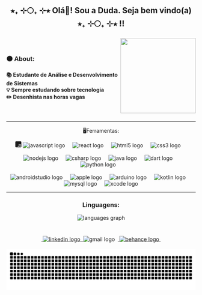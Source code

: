  <link rel="stylesheet" href="estilo.css">

<h2 align="center">⭒₊ ⊹🌕₊ ⊹⭒   Olá👋! Sou a Duda. Seja bem vindo(a)   ⭒₊ ⊹🌕₊ ⊹⭒ !!</h2>



<img align="right" width="200" height="200" src="https://github.com/user-attachments/assets/7ee7022c-44d9-4362-9512-1863eb191739"  />


###
   <div align="left">
    <br>
        <h3> 🌑 About:<h3/>
        <h4>📚 Estudante de Análise e Desenvolvimento de Sistemas<br>💡 Sempre estudando sobre tecnologia <br>✏️ Desenhista nas horas vagas<br><h4>
   </div>
<br>





<hr>

<div align="center">
  <p>🖥️Ferramentas:</p>
 <svg xmlns="http://www.w3.org/2000/svg" width="16" height="16" fill="currentColor" class="bi bi-javascript" viewBox="0 0 16 16">
  <path fill-rule="evenodd" d="M14 0a2 2 0 0 1 2 2v12a2 2 0 0 1-2 2H2a2 2 0 0 1-2-2V2a2 2 0 0 1 2-2zM9.053 7.596v3.127l-.007 1.752q0 .498-.186.752t-.556.263q-.342 0-.528-.234-.185-.234-.185-.684v-.175H6.37v.185q0 .665.253 1.113.255.45.703.674.44.225 1.016.225.88 0 1.406-.498.527-.498.527-1.485l.007-1.752V7.596zm3.808-.108q-.585 0-1.006.244a1.67 1.67 0 0 0-.634.674 2.1 2.1 0 0 0-.225.996q0 .753.293 1.182.303.42.967.732l.469.215q.438.186.625.43.185.244.185.635 0 .478-.166.703-.156.224-.527.224-.361.001-.547-.244-.186-.243-.205-.752h-1.162q.02.996.498 1.524.479.527 1.386.527.909 0 1.417-.518.507-.517.507-1.484 0-.81-.332-1.289t-1.045-.79l-.449-.196q-.39-.166-.556-.381-.166-.214-.166-.576 0-.4.165-.596.177-.195.508-.195.361 0 .508.234.156.234.176.703h1.123q-.03-.976-.498-1.484-.47-.518-1.309-.518"/>
</svg>
  <img src="https://cdn.jsdelivr.net/gh/devicons/devicon/icons/javascript/javascript-original.svg" height="30" alt="javascript logo"  />
  <img width="12" />
  <img src="https://cdn.jsdelivr.net/gh/devicons/devicon/icons/react/react-original.svg" height="30" alt="react logo"  />
  <img width="12" />
  <img src="https://cdn.jsdelivr.net/gh/devicons/devicon/icons/html5/html5-original.svg" height="30" alt="html5 logo"  />
  <img width="12" />
  <img src="https://cdn.jsdelivr.net/gh/devicons/devicon/icons/css3/css3-original.svg" height="30" alt="css3 logo"  />
  <img width="12" />
  <br>
  <br>
  
  <img src="https://cdn.jsdelivr.net/gh/devicons/devicon/icons/nodejs/nodejs-original.svg" height="30" alt="nodejs logo"  />
  <img width="12" />
  <img src="https://cdn.jsdelivr.net/gh/devicons/devicon/icons/csharp/csharp-original.svg" height="30" alt="csharp logo"  />
  <img width="12" />
   <img src="https://cdn.jsdelivr.net/gh/devicons/devicon/icons/java/java-original.svg" height="30" alt="java logo"  />
  <img width="12" />
   <img src="https://cdn.jsdelivr.net/gh/devicons/devicon/icons/dart/dart-original.svg" height="30" alt="dart logo"  />
   <img width="12" />
    <img src="https://cdn.jsdelivr.net/gh/devicons/devicon/icons/python/python-original.svg" height="30" alt="python logo"  />
  <img width="12" />

   
  <br>
  <br>
  <img src="https://cdn.jsdelivr.net/gh/devicons/devicon/icons/androidstudio/androidstudio-original.svg" height="30" alt="androidstudio logo"  />
  <img width="12" />
  <img src="https://cdn.jsdelivr.net/gh/devicons/devicon/icons/apple/apple-original.svg" height="30" alt="apple logo"  />
  <img width="12" />
  <img src="https://cdn.jsdelivr.net/gh/devicons/devicon/icons/arduino/arduino-original.svg" height="30" alt="arduino logo"  />
  <img width="12" />
  <img src="https://cdn.jsdelivr.net/gh/devicons/devicon/icons/kotlin/kotlin-original.svg" height="30" alt="kotlin logo"  />
  <img width="12" />
  <img src="https://cdn.jsdelivr.net/gh/devicons/devicon/icons/mysql/mysql-original.svg" height="30" alt="mysql logo"  />
  <img width="12" />
  <img src="https://cdn.jsdelivr.net/gh/devicons/devicon/icons/xcode/xcode-original.svg" height="30" alt="xcode logo"  />
</div>

<hr>

###

<div align="center">
  <h3>Linguagens:</h3>
  <img src="https://github-readme-stats.vercel.app/api/top-langs?username=madumars&locale=en&hide_title=false&layout=compact&card_width=320&langs_count=5&theme=dracula&hide_border=false" height="150" alt="languages graph"  />
</div>

###

<br>
<div align="center">
  &nbsp;<a href="https://www.linkedin.com/in/maria-eduarda-martins-3320a0249/">
  <img src="https://img.shields.io/static/v1?message=LinkedIn&logo=linkedin&label=&color=0077B5&logoColor=white&labelColor=&style=for-the-badge" height="35" alt="linkedin logo"/>&nbsp;
    <a/>
  <img src="https://img.shields.io/static/v1?message=Gmail&logo=gmail&label=&color=D14836&logoColor=white&labelColor=&style=for-the-badge" height="35" alt="gmail logo"  />
      &nbsp;<a href="https://www.behance.net/mariaemartins49">
  <img src="https://img.shields.io/static/v1?message=Behance&logo=behance&label=&color=1769ff&logoColor=white&labelColor=&style=for-the-badge" height="35" alt="behance logo"/>
      <a/>&nbsp;
</div>
<br>
<div>
  
</div>

<img src="https://raw.githubusercontent.com/madumars/madumars/output/snake.svg" alt="Snake animation" />

###

<br clear="both">

###



